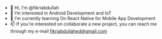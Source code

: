 - 👋 Hi, I’m @fikriabdullah
- 👀 I’m interested in Android Development and IoT
- 🌱 I’m currently learning On React Native for Mobile App Development
- 📫 If you're interested on collaborate a new project, you can reach me through my e-mail fikriabdullahed@gmail.com

<!---
fikriabdullah/fikriabdullah is a ✨ special ✨ repository because its `README.md` (this file) appears on your GitHub profile.
You can click the Preview link to take a look at your changes.
--->
